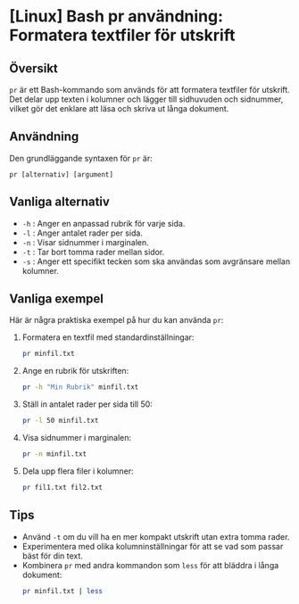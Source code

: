 # [Linux] Bash pr användning: Formatera textfiler för utskrift

## Översikt
`pr` är ett Bash-kommando som används för att formatera textfiler för utskrift. Det delar upp texten i kolumner och lägger till sidhuvuden och sidnummer, vilket gör det enklare att läsa och skriva ut långa dokument.

## Användning
Den grundläggande syntaxen för `pr` är:

```
pr [alternativ] [argument]
```

## Vanliga alternativ
- `-h` : Anger en anpassad rubrik för varje sida.
- `-l` : Anger antalet rader per sida.
- `-n` : Visar sidnummer i marginalen.
- `-t` : Tar bort tomma rader mellan sidor.
- `-s` : Anger ett specifikt tecken som ska användas som avgränsare mellan kolumner.

## Vanliga exempel
Här är några praktiska exempel på hur du kan använda `pr`:

1. Formatera en textfil med standardinställningar:
   ```bash
   pr minfil.txt
   ```

2. Ange en rubrik för utskriften:
   ```bash
   pr -h "Min Rubrik" minfil.txt
   ```

3. Ställ in antalet rader per sida till 50:
   ```bash
   pr -l 50 minfil.txt
   ```

4. Visa sidnummer i marginalen:
   ```bash
   pr -n minfil.txt
   ```

5. Dela upp flera filer i kolumner:
   ```bash
   pr fil1.txt fil2.txt
   ```

## Tips
- Använd `-t` om du vill ha en mer kompakt utskrift utan extra tomma rader.
- Experimentera med olika kolumninställningar för att se vad som passar bäst för din text.
- Kombinera `pr` med andra kommandon som `less` för att bläddra i långa dokument:
  ```bash
  pr minfil.txt | less
  ```